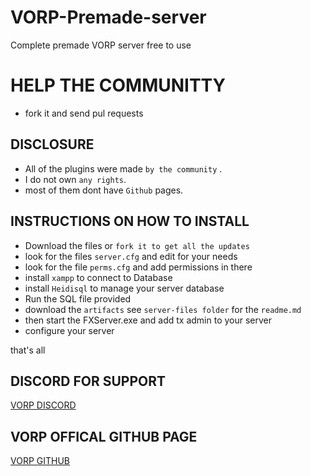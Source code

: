 # VORP-Premade-server

Complete premade VORP server free to use

# HELP THE COMMUNITTY

- fork it and send pul requests


## DISCLOSURE

- All of the plugins were made `by the community` .
- I do not own `any rights`.
- most of them dont have `Github` pages.


## INSTRUCTIONS ON HOW TO INSTALL

- Download the files or `fork it to get all the updates`
- look for the files `server.cfg` and edit for your needs 
- look for the file `perms.cfg` and add permissions in there
- install `xampp` to connect to Database
- install `Heidisql` to manage your server database
- Run the SQL file provided 
- download the `artifacts` see `server-files folder` for the `readme.md`
- then start the FXServer.exe  and add tx admin to your server 
- configure your server

that's all

## DISCORD FOR SUPPORT

[VORP DISCORD](https://discord.gg/DHGVAbCj7N)

## VORP OFFICAL GITHUB PAGE ##

[VORP GITHUB](https://github.com/VORPCORE)
